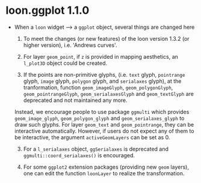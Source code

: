 # loon.ggplot 1.1.0

* When a `loon` widget --> a `ggplot` object, several things are changed here

  1. To meet the changes (or new features) of the loon version 1.3.2 (or higher version), i.e. 'Andrews curves'.
  
  3. For layer `geom_point`, if `z` is provided in mapping aesthetics, an `l_plot3D` object could be created.

  2. If the points are non-primitive glyphs, (i.e. `text` glyph, `pointrange` glyph, `image` glyph, `polygon` glyph, and `serialaxes` glyph), at the tranformation, function `geom_imageGlyph`, `geom_polygonGlyph`, `geom_pointrangeGlyph`, `geom_serialaxesGlyph` and `geom_textGlyph` are deprecated and not maintained any more. 
  
  Instead, we encourage people to use package `ggmulti` which provides `geom_image_glyph`, `geom_polygon_glyph` and `geom_serialaxes_glyph` to draw such glyphs. For layer `geom_text` and `geom_pointrange`, they can be interactive automatically. However, if users do not expect any of them to be interactive, the argument `activeGeomLayers` can be set as 0.
  
  3. For a `l_serialaxes` object, `ggSerialaxes` is deprecated and `ggmulti::coord_serialaxes()` is encouraged.
  
  4. For some `ggplot2` extension packages (providing new `geom` layers), one can edit the function `loonLayer` to realize the transformation.
